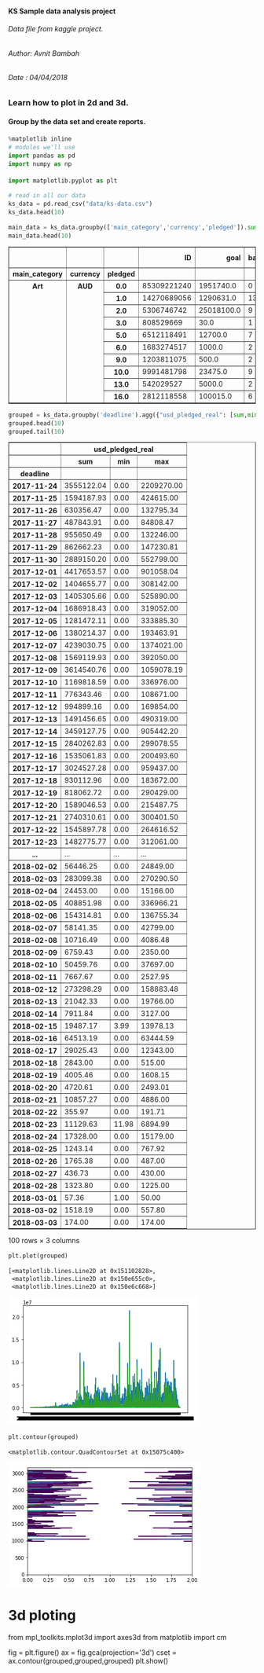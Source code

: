 
#### KS Sample data analysis project 
###### Data file from kaggle project.
###### Author: Avnit Bambah
###### Date : 04/04/2018 

### Learn how to plot in 2d and 3d. 
#### Group by the data set and create reports.


```python
%matplotlib inline 
# modules we'll use
import pandas as pd
import numpy as np

import matplotlib.pyplot as plt
```


```python
# read in all our data
ks_data = pd.read_csv("data/ks-data.csv")
ks_data.head(10)
```


```python
main_data = ks_data.groupby(['main_category','currency','pledged']).sum().fillna(0)
main_data.head(10)
```




<div>
<style>
    .dataframe thead tr:only-child th {
        text-align: right;
    }

    .dataframe thead th {
        text-align: left;
    }

    .dataframe tbody tr th {
        vertical-align: top;
    }
</style>
<table border="1" class="dataframe">
  <thead>
    <tr style="text-align: right;">
      <th></th>
      <th></th>
      <th></th>
      <th>ID</th>
      <th>goal</th>
      <th>backers</th>
      <th>usd pledged</th>
      <th>usd_pledged_real</th>
      <th>usd_goal_real</th>
    </tr>
    <tr>
      <th>main_category</th>
      <th>currency</th>
      <th>pledged</th>
      <th></th>
      <th></th>
      <th></th>
      <th></th>
      <th></th>
      <th></th>
    </tr>
  </thead>
  <tbody>
    <tr>
      <th rowspan="10" valign="top">Art</th>
      <th rowspan="10" valign="top">AUD</th>
      <th>0.0</th>
      <td>85309221240</td>
      <td>1951740.0</td>
      <td>0</td>
      <td>0.00</td>
      <td>0.00</td>
      <td>1674289.71</td>
    </tr>
    <tr>
      <th>1.0</th>
      <td>14270689056</td>
      <td>1290631.0</td>
      <td>13</td>
      <td>7.66</td>
      <td>10.55</td>
      <td>989246.84</td>
    </tr>
    <tr>
      <th>2.0</th>
      <td>5306746742</td>
      <td>25018100.0</td>
      <td>9</td>
      <td>8.07</td>
      <td>7.88</td>
      <td>19151082.36</td>
    </tr>
    <tr>
      <th>3.0</th>
      <td>808529669</td>
      <td>30.0</td>
      <td>1</td>
      <td>2.82</td>
      <td>2.80</td>
      <td>27.96</td>
    </tr>
    <tr>
      <th>5.0</th>
      <td>6512118491</td>
      <td>12700.0</td>
      <td>7</td>
      <td>18.39</td>
      <td>25.53</td>
      <td>10659.45</td>
    </tr>
    <tr>
      <th>6.0</th>
      <td>1683274517</td>
      <td>1000.0</td>
      <td>2</td>
      <td>5.64</td>
      <td>5.64</td>
      <td>940.56</td>
    </tr>
    <tr>
      <th>9.0</th>
      <td>1203811075</td>
      <td>500.0</td>
      <td>2</td>
      <td>8.38</td>
      <td>8.42</td>
      <td>467.60</td>
    </tr>
    <tr>
      <th>10.0</th>
      <td>9991481798</td>
      <td>23475.0</td>
      <td>9</td>
      <td>74.88</td>
      <td>74.72</td>
      <td>20348.56</td>
    </tr>
    <tr>
      <th>13.0</th>
      <td>542029527</td>
      <td>5000.0</td>
      <td>2</td>
      <td>12.16</td>
      <td>11.99</td>
      <td>4610.42</td>
    </tr>
    <tr>
      <th>16.0</th>
      <td>2812118558</td>
      <td>100015.0</td>
      <td>6</td>
      <td>27.98</td>
      <td>26.53</td>
      <td>79045.65</td>
    </tr>
  </tbody>
</table>
</div>




```python
grouped = ks_data.groupby('deadline').agg({"usd_pledged_real": [sum,min,max]})
grouped.head(10)
grouped.tail(10)
```




<div>
<style>
    .dataframe thead tr:only-child th {
        text-align: right;
    }

    .dataframe thead th {
        text-align: left;
    }

    .dataframe tbody tr th {
        vertical-align: top;
    }
</style>
<table border="1" class="dataframe">
  <thead>
    <tr>
      <th></th>
      <th colspan="3" halign="left">usd_pledged_real</th>
    </tr>
    <tr>
      <th></th>
      <th>sum</th>
      <th>min</th>
      <th>max</th>
    </tr>
    <tr>
      <th>deadline</th>
      <th></th>
      <th></th>
      <th></th>
    </tr>
  </thead>
  <tbody>
    <tr>
      <th>2017-11-24</th>
      <td>3555122.04</td>
      <td>0.00</td>
      <td>2209270.00</td>
    </tr>
    <tr>
      <th>2017-11-25</th>
      <td>1594187.93</td>
      <td>0.00</td>
      <td>424615.00</td>
    </tr>
    <tr>
      <th>2017-11-26</th>
      <td>630356.47</td>
      <td>0.00</td>
      <td>132795.34</td>
    </tr>
    <tr>
      <th>2017-11-27</th>
      <td>487843.91</td>
      <td>0.00</td>
      <td>84808.47</td>
    </tr>
    <tr>
      <th>2017-11-28</th>
      <td>955650.49</td>
      <td>0.00</td>
      <td>132246.00</td>
    </tr>
    <tr>
      <th>2017-11-29</th>
      <td>862662.23</td>
      <td>0.00</td>
      <td>147230.81</td>
    </tr>
    <tr>
      <th>2017-11-30</th>
      <td>2889150.20</td>
      <td>0.00</td>
      <td>552799.00</td>
    </tr>
    <tr>
      <th>2017-12-01</th>
      <td>4417653.57</td>
      <td>0.00</td>
      <td>901058.04</td>
    </tr>
    <tr>
      <th>2017-12-02</th>
      <td>1404655.77</td>
      <td>0.00</td>
      <td>308142.00</td>
    </tr>
    <tr>
      <th>2017-12-03</th>
      <td>1405305.66</td>
      <td>0.00</td>
      <td>525890.00</td>
    </tr>
    <tr>
      <th>2017-12-04</th>
      <td>1686918.43</td>
      <td>0.00</td>
      <td>319052.00</td>
    </tr>
    <tr>
      <th>2017-12-05</th>
      <td>1281472.11</td>
      <td>0.00</td>
      <td>333885.30</td>
    </tr>
    <tr>
      <th>2017-12-06</th>
      <td>1380214.37</td>
      <td>0.00</td>
      <td>193463.91</td>
    </tr>
    <tr>
      <th>2017-12-07</th>
      <td>4239030.75</td>
      <td>0.00</td>
      <td>1374021.00</td>
    </tr>
    <tr>
      <th>2017-12-08</th>
      <td>1569119.93</td>
      <td>0.00</td>
      <td>392050.00</td>
    </tr>
    <tr>
      <th>2017-12-09</th>
      <td>3614540.76</td>
      <td>0.00</td>
      <td>1059078.19</td>
    </tr>
    <tr>
      <th>2017-12-10</th>
      <td>1169818.59</td>
      <td>0.00</td>
      <td>336976.00</td>
    </tr>
    <tr>
      <th>2017-12-11</th>
      <td>776343.46</td>
      <td>0.00</td>
      <td>108671.00</td>
    </tr>
    <tr>
      <th>2017-12-12</th>
      <td>994899.16</td>
      <td>0.00</td>
      <td>169854.00</td>
    </tr>
    <tr>
      <th>2017-12-13</th>
      <td>1491456.65</td>
      <td>0.00</td>
      <td>490319.00</td>
    </tr>
    <tr>
      <th>2017-12-14</th>
      <td>3459127.75</td>
      <td>0.00</td>
      <td>905442.20</td>
    </tr>
    <tr>
      <th>2017-12-15</th>
      <td>2840262.83</td>
      <td>0.00</td>
      <td>299078.55</td>
    </tr>
    <tr>
      <th>2017-12-16</th>
      <td>1535061.83</td>
      <td>0.00</td>
      <td>200493.60</td>
    </tr>
    <tr>
      <th>2017-12-17</th>
      <td>3024527.28</td>
      <td>0.00</td>
      <td>959437.00</td>
    </tr>
    <tr>
      <th>2017-12-18</th>
      <td>930112.96</td>
      <td>0.00</td>
      <td>183672.00</td>
    </tr>
    <tr>
      <th>2017-12-19</th>
      <td>818062.72</td>
      <td>0.00</td>
      <td>290429.00</td>
    </tr>
    <tr>
      <th>2017-12-20</th>
      <td>1589046.53</td>
      <td>0.00</td>
      <td>215487.75</td>
    </tr>
    <tr>
      <th>2017-12-21</th>
      <td>2740310.61</td>
      <td>0.00</td>
      <td>300401.50</td>
    </tr>
    <tr>
      <th>2017-12-22</th>
      <td>1545897.78</td>
      <td>0.00</td>
      <td>264616.52</td>
    </tr>
    <tr>
      <th>2017-12-23</th>
      <td>1482775.77</td>
      <td>0.00</td>
      <td>312061.00</td>
    </tr>
    <tr>
      <th>...</th>
      <td>...</td>
      <td>...</td>
      <td>...</td>
    </tr>
    <tr>
      <th>2018-02-02</th>
      <td>56446.25</td>
      <td>0.00</td>
      <td>24849.00</td>
    </tr>
    <tr>
      <th>2018-02-03</th>
      <td>283099.38</td>
      <td>0.00</td>
      <td>270290.50</td>
    </tr>
    <tr>
      <th>2018-02-04</th>
      <td>24453.00</td>
      <td>0.00</td>
      <td>15166.00</td>
    </tr>
    <tr>
      <th>2018-02-05</th>
      <td>408851.98</td>
      <td>0.00</td>
      <td>336966.21</td>
    </tr>
    <tr>
      <th>2018-02-06</th>
      <td>154314.81</td>
      <td>0.00</td>
      <td>136755.34</td>
    </tr>
    <tr>
      <th>2018-02-07</th>
      <td>58141.35</td>
      <td>0.00</td>
      <td>42799.00</td>
    </tr>
    <tr>
      <th>2018-02-08</th>
      <td>10716.49</td>
      <td>0.00</td>
      <td>4086.48</td>
    </tr>
    <tr>
      <th>2018-02-09</th>
      <td>6759.43</td>
      <td>0.00</td>
      <td>2350.00</td>
    </tr>
    <tr>
      <th>2018-02-10</th>
      <td>50459.76</td>
      <td>0.00</td>
      <td>37697.00</td>
    </tr>
    <tr>
      <th>2018-02-11</th>
      <td>7667.67</td>
      <td>0.00</td>
      <td>2527.95</td>
    </tr>
    <tr>
      <th>2018-02-12</th>
      <td>273298.29</td>
      <td>0.00</td>
      <td>158883.48</td>
    </tr>
    <tr>
      <th>2018-02-13</th>
      <td>21042.33</td>
      <td>0.00</td>
      <td>19766.00</td>
    </tr>
    <tr>
      <th>2018-02-14</th>
      <td>7911.84</td>
      <td>0.00</td>
      <td>3127.00</td>
    </tr>
    <tr>
      <th>2018-02-15</th>
      <td>19487.17</td>
      <td>3.99</td>
      <td>13978.13</td>
    </tr>
    <tr>
      <th>2018-02-16</th>
      <td>64513.19</td>
      <td>0.00</td>
      <td>63444.59</td>
    </tr>
    <tr>
      <th>2018-02-17</th>
      <td>29025.43</td>
      <td>0.00</td>
      <td>12343.00</td>
    </tr>
    <tr>
      <th>2018-02-18</th>
      <td>2843.00</td>
      <td>0.00</td>
      <td>515.00</td>
    </tr>
    <tr>
      <th>2018-02-19</th>
      <td>4005.46</td>
      <td>0.00</td>
      <td>1608.15</td>
    </tr>
    <tr>
      <th>2018-02-20</th>
      <td>4720.61</td>
      <td>0.00</td>
      <td>2493.01</td>
    </tr>
    <tr>
      <th>2018-02-21</th>
      <td>10857.27</td>
      <td>0.00</td>
      <td>4886.00</td>
    </tr>
    <tr>
      <th>2018-02-22</th>
      <td>355.97</td>
      <td>0.00</td>
      <td>191.71</td>
    </tr>
    <tr>
      <th>2018-02-23</th>
      <td>11129.63</td>
      <td>11.98</td>
      <td>6894.99</td>
    </tr>
    <tr>
      <th>2018-02-24</th>
      <td>17328.00</td>
      <td>0.00</td>
      <td>15179.00</td>
    </tr>
    <tr>
      <th>2018-02-25</th>
      <td>1243.14</td>
      <td>0.00</td>
      <td>767.92</td>
    </tr>
    <tr>
      <th>2018-02-26</th>
      <td>1765.38</td>
      <td>0.00</td>
      <td>487.00</td>
    </tr>
    <tr>
      <th>2018-02-27</th>
      <td>436.73</td>
      <td>0.00</td>
      <td>430.00</td>
    </tr>
    <tr>
      <th>2018-02-28</th>
      <td>1323.80</td>
      <td>0.00</td>
      <td>1225.00</td>
    </tr>
    <tr>
      <th>2018-03-01</th>
      <td>57.36</td>
      <td>1.00</td>
      <td>50.00</td>
    </tr>
    <tr>
      <th>2018-03-02</th>
      <td>1518.19</td>
      <td>0.00</td>
      <td>557.80</td>
    </tr>
    <tr>
      <th>2018-03-03</th>
      <td>174.00</td>
      <td>0.00</td>
      <td>174.00</td>
    </tr>
  </tbody>
</table>
<p>100 rows × 3 columns</p>
</div>




```python
plt.plot(grouped)
```




    [<matplotlib.lines.Line2D at 0x151102828>,
     <matplotlib.lines.Line2D at 0x150e655c0>,
     <matplotlib.lines.Line2D at 0x150e6c668>]




![png](output_5_1.png)



```python
plt.contour(grouped)
```




    <matplotlib.contour.QuadContourSet at 0x15075c400>




![png](output_6_1.png)

# 3d ploting 
from mpl_toolkits.mplot3d import axes3d
from matplotlib import cm 

fig = plt.figure()
ax = fig.gca(projection='3d')
cset = ax.contour(grouped,grouped,grouped)
plt.show()